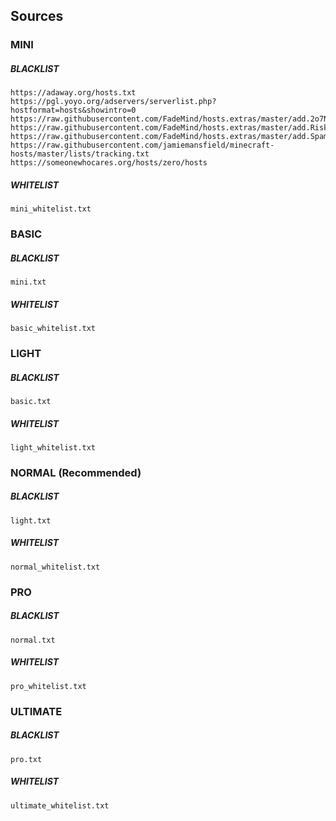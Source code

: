 ## Sources

### MINI

##### BLACKLIST

```
https://adaway.org/hosts.txt
https://pgl.yoyo.org/adservers/serverlist.php?hostformat=hosts&showintro=0
https://raw.githubusercontent.com/FadeMind/hosts.extras/master/add.2o7Net/hosts
https://raw.githubusercontent.com/FadeMind/hosts.extras/master/add.Risk/hosts
https://raw.githubusercontent.com/FadeMind/hosts.extras/master/add.Spam/hosts
https://raw.githubusercontent.com/jamiemansfield/minecraft-hosts/master/lists/tracking.txt
https://someonewhocares.org/hosts/zero/hosts
```

##### WHITELIST

```
mini_whitelist.txt
```

### BASIC

##### BLACKLIST

```
mini.txt
```

##### WHITELIST

```
basic_whitelist.txt
```

### LIGHT

##### BLACKLIST

```
basic.txt
```

##### WHITELIST

```
light_whitelist.txt
```

### NORMAL (Recommended)

##### BLACKLIST

```
light.txt
```

##### WHITELIST

```
normal_whitelist.txt
```

### PRO

##### BLACKLIST

```
normal.txt
```

##### WHITELIST

```
pro_whitelist.txt
```

### ULTIMATE

##### BLACKLIST

```
pro.txt
```

##### WHITELIST

```
ultimate_whitelist.txt
```
